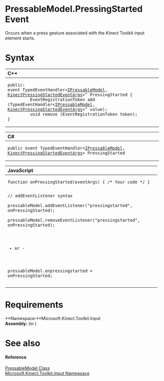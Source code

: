 PressableModel.PressingStarted Event  
====================================  

Occurs when a press gesture associated with the Kinect Toolkit input element starts.<span id="syntaxSection"></span>

Syntax  
======  

<table>
<colgroup>
<col width="100%" />
</colgroup>
<thead>
<tr class="header">
<th align="left">C++</th>
</tr>
</thead>
<tbody>
<tr class="odd">
<td align="left"><pre><code>public:  
event TypedEventHandler&lt;<a href="../../IPressableModel_Interface.md">IPressableModel</a>, <a href="../../../Kinect.Input/KinectPressingStartedEvent.md">KinectPressingStartedEventArgs</a>&gt;^ PressingStarted {  
         EventRegistrationToken add (TypedEventHandler&lt;<a href="../../IPressableModel_Interface.md">IPressableModel</a>, <a href="../../../Kinect.Input/KinectPressingStartedEvent.md">KinectPressingStartedEventArgs</a>&gt;^ value);  
         void remove (EventRegistrationToken token);  
}</code></pre></td>
</tr>
</tbody>
</table>

<table>
<colgroup>
<col width="100%" />
</colgroup>
<thead>
<tr class="header">
<th align="left">C#</th>
</tr>
</thead>
<tbody>
<tr class="odd">
<td align="left"><pre><code>public event TypedEventHandler&lt;<a href="../../IPressableModel_Interface.md">IPressableModel</a>, <a href="../../../Kinect.Input/KinectPressingStartedEvent.md">KinectPressingStartedEventArgs</a>&gt; PressingStarted</code></pre></td>
</tr>
</tbody>
</table>

<table>
<colgroup>
<col width="100%" />
</colgroup>
<thead>
<tr class="header">
<th align="left">JavaScript</th>
</tr>
</thead>
<tbody>
<tr class="odd">
<td align="left"><pre><code>function onPressingStarted(eventArgs) { /* Your code */ }  

// addEventListener syntax  
pressableModel.addEventListener(&quot;pressingstarted&quot;, onPressingStarted);  
pressableModel.removeEventListener(&quot;pressingstarted&quot;, onPressingStarted);  

- or -  

pressableModel.onpressingstarted = onPressingStarted;</code></pre></td>
</tr>
</tbody>
</table>

<span id="requirements"></span>

Requirements  
============  

**Namespace:**Microsoft.Kinect.Toolkit.Input  
**Assembly:** (in )  

<span id="ID4EX"></span>

See also  
========  

<span id="ID4EZ"></span>
#### Reference  

[PressableModel Class](../../PressableModel_Class.md)  
 [Microsoft.Kinect.Toolkit.Input Namespace](../../../Kinect.Toolkit.Input.md)  



<!--Please do not edit the data in the comment block below.-->
<!--
TOCTitle : PressingStarted Event
RLTitle : PressableModel.PressingStarted Event
KeywordK : PressingStarted event
KeywordK : PressableModel.PressingStarted event
KeywordF : Microsoft.Kinect.Toolkit.Input.PressableModel.PressingStarted
KeywordF : PressableModel.PressingStarted
KeywordF : PressingStarted
KeywordF : Microsoft.Kinect.Toolkit.Input.PressableModel.PressingStarted
KeywordA : E:Microsoft.Kinect.Toolkit.Input.PressableModel.PressingStarted
AssetID : E:Microsoft.Kinect.Toolkit.Input.PressableModel.PressingStarted
Locale : en-us
CommunityContent : 1
APIType : Managed
APILocation : 
APIName : Microsoft.Kinect.Toolkit.Input.PressableModel.PressingStarted
TargetOS : Windows
TopicType : kbSyntax
DevLang : VB
DevLang : CSharp
DevLang : JavaScript
DevLang : C++
DocSet : K4Wv2
ProjType : K4Wv2Proj
Technology : Kinect for Windows
Product : Kinect for Windows SDK v2
productversion : 20
-->
